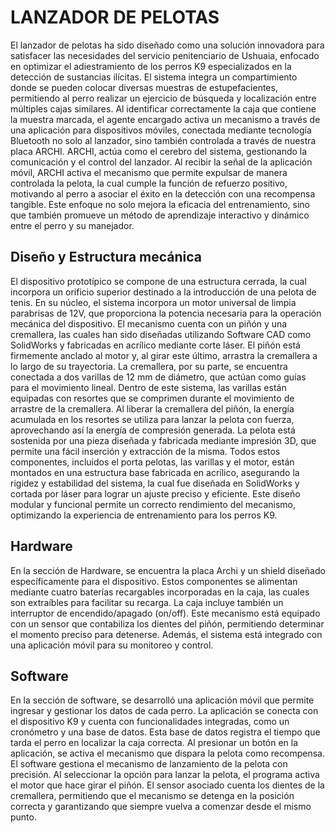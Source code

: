 # LANZADOR DE PELOTAS
El lanzador de pelotas ha sido diseñado como una solución innovadora para satisfacer las necesidades del servicio penitenciario de Ushuaia, enfocado en optimizar el adiestramiento de los perros K9 especializados en la detección de sustancias ilícitas.
El sistema integra un compartimiento donde se pueden colocar diversas muestras de estupefacientes, permitiendo al perro realizar un ejercicio de búsqueda y localización entre múltiples cajas similares. Al identificar correctamente la caja que contiene la muestra marcada, el agente encargado activa un mecanismo a través de una aplicación para dispositivos móviles, conectada mediante tecnología Bluetooth no solo al lanzador, sino también controlada a través de nuestra placa ARCHI.
ARCHI, actúa como el cerebro del sistema, gestionando la comunicación y el control del lanzador. Al recibir la señal de la aplicación móvil, ARCHI activa el mecanismo que permite expulsar de manera controlada la pelota, la cual cumple la función de refuerzo positivo, motivando al perro a asociar el éxito en la detección con una recompensa tangible. Este enfoque no solo mejora la eficacia del entrenamiento, sino que también promueve un método de aprendizaje interactivo y dinámico entre el perro y su manejador.

## Diseño y Estructura mecánica

El dispositivo prototípico se compone de una estructura cerrada, la cual incorpora un orificio superior destinado a la introducción de una pelota de tenis.
En su núcleo, el sistema incorpora un motor universal de limpia parabrisas de 12V, que proporciona la potencia necesaria para la operación mecánica del dispositivo.
El mecanismo cuenta con un piñón y una cremallera, las cuales han sido diseñadas utilizando Software CAD como SolidWorks y fabricadas en acrílico mediante corte láser. El piñón está firmemente anclado al motor y, al girar este último, arrastra la cremallera a lo largo de su trayectoria. La cremallera, por su parte, se encuentra conectada a dos varillas de 12 mm de diámetro, que actúan como guías para el movimiento lineal.
Dentro de este sistema, las varillas están equipadas con resortes que se comprimen durante el movimiento de arrastre de la cremallera. Al liberar la cremallera del piñón, la energía acumulada en los resortes se utiliza para lanzar la pelota con fuerza, aprovechando así la energía de compresión generada. 
La pelota está sostenida por una pieza diseñada y fabricada mediante impresión 3D, que permite una fácil inserción y extracción de la misma. Todos estos componentes, incluidos el porta pelotas, las varillas y el motor, están montados en una estructura base fabricada en acrílico, asegurando la rigidez y estabilidad del sistema, la cual fue diseñada en SolidWorks y cortada por láser para lograr un ajuste preciso y eficiente. Este diseño modular y funcional permite un correcto rendimiento del mecanismo, optimizando la experiencia de entrenamiento para los perros K9.

## Hardware

En la sección de Hardware, se encuentra la placa Archi y un shield diseñado específicamente para el dispositivo. Estos componentes se alimentan mediante cuatro baterías recargables incorporadas en la caja, las cuales son extraíbles para facilitar su recarga. La caja incluye también un interruptor de encendido/apagado (on/off). 
Este mecanismo está equipado con un sensor que contabiliza los dientes del piñón, permitiendo determinar el momento preciso para detenerse. Además, el sistema está integrado con una aplicación móvil para su monitoreo y control.

## Software

En la sección de software, se desarrolló una aplicación móvil que permite ingresar y gestionar los datos de cada perro. La aplicación se conecta con el dispositivo K9 y cuenta con funcionalidades integradas, como un cronómetro y una base de datos. Esta base de datos registra el tiempo que tarda el perro en localizar la caja correcta. Al presionar un botón en la aplicación, se activa el mecanismo que dispara la pelota como recompensa.
El software gestiona el mecanismo de lanzamiento de la pelota con precisión. Al seleccionar la opción para lanzar la pelota, el programa activa el motor que hace girar el piñón. El sensor asociado cuenta los dientes de la cremallera, permitiendo que el mecanismo se detenga en la posición correcta y garantizando que siempre vuelva a comenzar desde el mismo punto.
